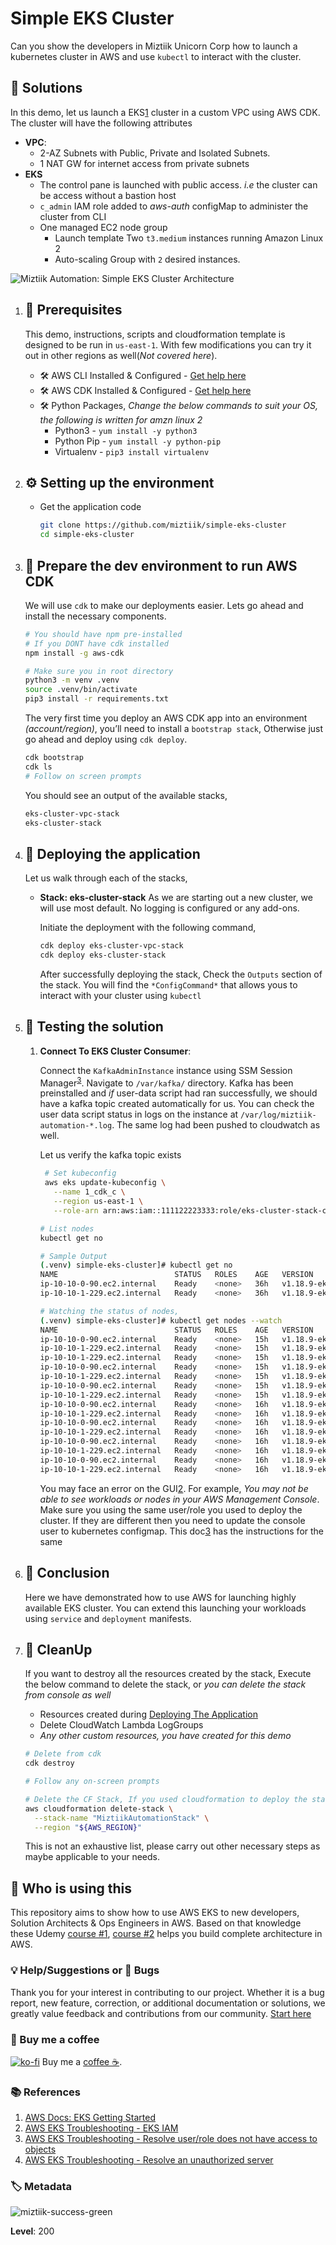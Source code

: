 # Simple EKS Cluster

Can you show the developers in Miztiik Unicorn Corp how to launch a kubernetes cluster in AWS and use `kubectl` to interact with the cluster.

## 🎯 Solutions

In this demo, let us launch a EKS[1] cluster in a custom VPC using AWS CDK. The cluster will have the following attributes

- **VPC**:
  - 2-AZ Subnets with Public, Private and Isolated Subnets.
  - 1 NAT GW for internet access from private subnets
- **EKS**
  - The control pane is launched with public access. _i.e_ the cluster can be access without a bastion host
  - `c_admin` IAM role added to _aws-auth_ configMap to administer the cluster from CLI
  - One managed EC2 node group
    - Launch template Two `t3.medium` instances running Amazon Linux 2
    - Auto-scaling Group with `2` desired instances.

![Miztiik Automation: Simple EKS Cluster Architecture](images/miztiik_automation_event_simple_eks_cluster_00.png)

1.  ## 🧰 Prerequisites

    This demo, instructions, scripts and cloudformation template is designed to be run in `us-east-1`. With few modifications you can try it out in other regions as well(_Not covered here_).

    - 🛠 AWS CLI Installed & Configured - [Get help here](https://youtu.be/TPyyfmQte0U)
    - 🛠 AWS CDK Installed & Configured - [Get help here](https://www.youtube.com/watch?v=MKwxpszw0Rc)
    - 🛠 Python Packages, _Change the below commands to suit your OS, the following is written for amzn linux 2_
      - Python3 - `yum install -y python3`
      - Python Pip - `yum install -y python-pip`
      - Virtualenv - `pip3 install virtualenv`

1.  ## ⚙️ Setting up the environment

    - Get the application code

      ```bash
      git clone https://github.com/miztiik/simple-eks-cluster
      cd simple-eks-cluster
      ```

1.  ## 🚀 Prepare the dev environment to run AWS CDK

    We will use `cdk` to make our deployments easier. Lets go ahead and install the necessary components.

    ```bash
    # You should have npm pre-installed
    # If you DONT have cdk installed
    npm install -g aws-cdk

    # Make sure you in root directory
    python3 -m venv .venv
    source .venv/bin/activate
    pip3 install -r requirements.txt
    ```

    The very first time you deploy an AWS CDK app into an environment _(account/region)_, you’ll need to install a `bootstrap stack`, Otherwise just go ahead and deploy using `cdk deploy`.

    ```bash
    cdk bootstrap
    cdk ls
    # Follow on screen prompts
    ```

    You should see an output of the available stacks,

    ```bash
    eks-cluster-vpc-stack
    eks-cluster-stack
    ```

1.  ## 🚀 Deploying the application

    Let us walk through each of the stacks,

    - **Stack: eks-cluster-stack**
      As we are starting out a new cluster, we will use most default. No logging is configured or any add-ons.

      Initiate the deployment with the following command,

      ```bash
      cdk deploy eks-cluster-vpc-stack
      cdk deploy eks-cluster-stack
      ```

      After successfully deploying the stack, Check the `Outputs` section of the stack. You will find the `*ConfigCommand*` that allows yous to interact with your cluster using `kubectl`

1.  ## 🔬 Testing the solution

    1. **Connect To EKS Cluster Consumer**:

       Connect the `KafkaAdminInstance` instance using SSM Session Manager<sup>[3]</sup>. Navigate to `/var/kafka/` directory. Kafka has been preinstalled and _if_ user-data script had ran successfully, we should have a kafka topic created automatically for us. You can check the user data script status in logs on the instance at `/var/log/miztiik-automation-*.log`. The same log had been pushed to cloudwatch as well.

       Let us verify the kafka topic exists

       ```bash
        # Set kubeconfig
        aws eks update-kubeconfig \
          --name 1_cdk_c \
          --region us-east-1 \
          --role-arn arn:aws:iam::111122223333:role/eks-cluster-stack-cAdminRole655A13CE-XBF2V3PPV4FI

       # List nodes
       kubectl get no

       # Sample Output
       (.venv) simple-eks-cluster]# kubectl get no
       NAME                          STATUS   ROLES    AGE   VERSION
       ip-10-10-0-90.ec2.internal    Ready    <none>   36h   v1.18.9-eks-d1db3c
       ip-10-10-1-229.ec2.internal   Ready    <none>   36h   v1.18.9-eks-d1db3c
       ```

       ```sh
       # Watching the status of nodes,
       (.venv) simple-eks-cluster]# kubectl get nodes --watch
       NAME                          STATUS   ROLES    AGE   VERSION
       ip-10-10-0-90.ec2.internal    Ready    <none>   15h   v1.18.9-eks-d1db3c
       ip-10-10-1-229.ec2.internal   Ready    <none>   15h   v1.18.9-eks-d1db3c
       ip-10-10-1-229.ec2.internal   Ready    <none>   15h   v1.18.9-eks-d1db3c
       ip-10-10-0-90.ec2.internal    Ready    <none>   15h   v1.18.9-eks-d1db3c
       ip-10-10-1-229.ec2.internal   Ready    <none>   15h   v1.18.9-eks-d1db3c
       ip-10-10-0-90.ec2.internal    Ready    <none>   15h   v1.18.9-eks-d1db3c
       ip-10-10-1-229.ec2.internal   Ready    <none>   15h   v1.18.9-eks-d1db3c
       ip-10-10-0-90.ec2.internal    Ready    <none>   16h   v1.18.9-eks-d1db3c
       ip-10-10-1-229.ec2.internal   Ready    <none>   16h   v1.18.9-eks-d1db3c
       ip-10-10-0-90.ec2.internal    Ready    <none>   16h   v1.18.9-eks-d1db3c
       ip-10-10-1-229.ec2.internal   Ready    <none>   16h   v1.18.9-eks-d1db3c
       ip-10-10-0-90.ec2.internal    Ready    <none>   16h   v1.18.9-eks-d1db3c
       ip-10-10-1-229.ec2.internal   Ready    <none>   16h   v1.18.9-eks-d1db3c
       ip-10-10-0-90.ec2.internal    Ready    <none>   16h   v1.18.9-eks-d1db3c
       ip-10-10-1-229.ec2.internal   Ready    <none>   16h   v1.18.9-eks-d1db3c
       ```

       You may face an error on the GUI[2]. For example, _You may not be able to see workloads or nodes in your AWS Management Console_.
       Make sure you using the same user/role you used to deploy the cluster. If they are different then you need to update the console user to kubernetes configmap. This doc[3] has the instructions for the same

1.  ## 📒 Conclusion

    Here we have demonstrated how to use AWS for launching highly available EKS cluster. You can extend this launching your workloads using `service` and `deployment` manifests.

1.  ## 🧹 CleanUp

    If you want to destroy all the resources created by the stack, Execute the below command to delete the stack, or _you can delete the stack from console as well_

    - Resources created during [Deploying The Application](#-deploying-the-application)
    - Delete CloudWatch Lambda LogGroups
    - _Any other custom resources, you have created for this demo_

    ```bash
    # Delete from cdk
    cdk destroy

    # Follow any on-screen prompts

    # Delete the CF Stack, If you used cloudformation to deploy the stack.
    aws cloudformation delete-stack \
      --stack-name "MiztiikAutomationStack" \
      --region "${AWS_REGION}"
    ```

    This is not an exhaustive list, please carry out other necessary steps as maybe applicable to your needs.

## 📌 Who is using this

This repository aims to show how to use AWS EKS to new developers, Solution Architects & Ops Engineers in AWS. Based on that knowledge these Udemy [course #1][102], [course #2][101] helps you build complete architecture in AWS.

### 💡 Help/Suggestions or 🐛 Bugs

Thank you for your interest in contributing to our project. Whether it is a bug report, new feature, correction, or additional documentation or solutions, we greatly value feedback and contributions from our community. [Start here](/issues)

### 👋 Buy me a coffee

[![ko-fi](https://www.ko-fi.com/img/githubbutton_sm.svg)](https://ko-fi.com/Q5Q41QDGK) Buy me a [coffee ☕][900].

### 📚 References

1. [AWS Docs: EKS Getting Started][1]
1. [AWS EKS Troubleshooting - EKS IAM][2]
1. [AWS EKS Troubleshooting - Resolve user/role does not have access to objects][3]
1. [AWS EKS Troubleshooting - Resolve an unauthorized server][4]

### 🏷️ Metadata

![miztiik-success-green](https://img.shields.io/badge/Miztiik:Automation:Level-200-green)

**Level**: 200

[1]: https://docs.aws.amazon.com/eks/latest/userguide/getting-started.html
[2]: https://docs.aws.amazon.com/eks/latest/userguide/troubleshooting_iam.html
[3]: https://aws.amazon.com/premiumsupport/knowledge-center/eks-kubernetes-object-access-error/
[4]: https://aws.amazon.com/premiumsupport/knowledge-center/eks-api-server-unauthorized-error/
[100]: https://www.udemy.com/course/aws-cloud-security/?referralCode=B7F1B6C78B45ADAF77A9
[101]: https://www.udemy.com/course/aws-cloud-security-proactive-way/?referralCode=71DC542AD4481309A441
[102]: https://www.udemy.com/course/aws-cloud-development-kit-from-beginner-to-professional/?referralCode=E15D7FB64E417C547579
[103]: https://www.udemy.com/course/aws-cloudformation-basics?referralCode=93AD3B1530BC871093D6
[899]: https://www.udemy.com/user/n-kumar/
[900]: https://ko-fi.com/miztiik
[901]: https://ko-fi.com/Q5Q41QDGK
